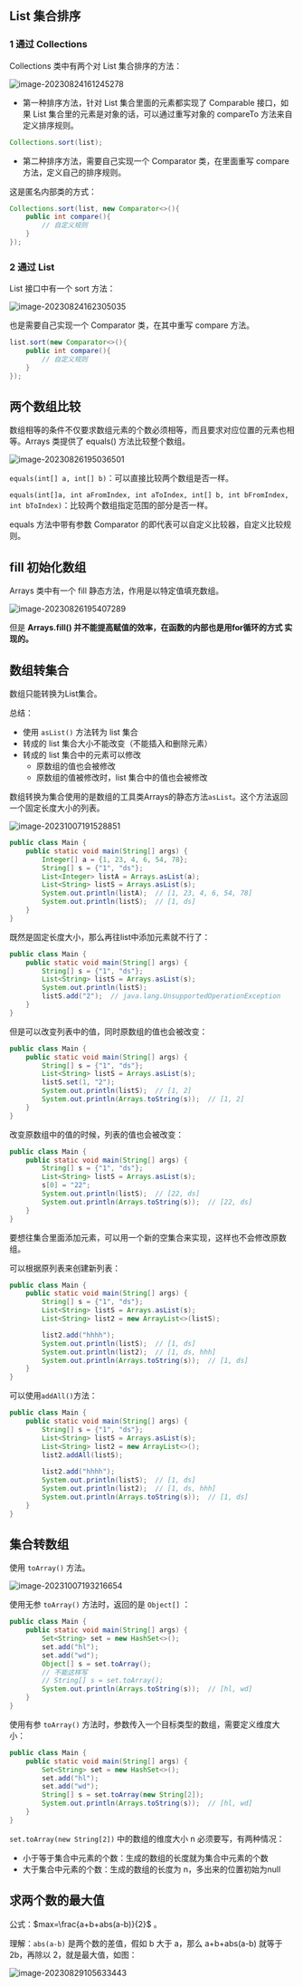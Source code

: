## List 集合排序

### 1 通过 Collections

Collections 类中有两个对 List 集合排序的方法：

![image-20230824161245278](https://gitee.com/LowProfile666/image-bed/raw/master/img/202308241612650.png)

+ 第一种排序方法，针对 List 集合里面的元素都实现了 Comparable 接口，如果 List 集合里的元素是对象的话，可以通过重写对象的 compareTo 方法来自定义排序规则。

```java
Collections.sort(list);
```

+ 第二种排序方法，需要自己实现一个 Comparator 类，在里面重写 compare 方法，定义自己的排序规则。

这是匿名内部类的方式：

```java
Collections.sort(list, new Comparator<>(){
    public int compare(){
   		// 自定义规则     
    }
});
```



### 2 通过 List

List 接口中有一个 sort 方法：

![image-20230824162305035](https://gitee.com/LowProfile666/image-bed/raw/master/img/202308241623070.png)

也是需要自己实现一个 Comparator 类，在其中重写 compare 方法。

```java
list.sort(new Comparator<>(){
    public int compare(){
        // 自定义规则
    }
});
```

## 两个数组比较

数组相等的条件不仅要求数组元素的个数必须相等，而且要求对应位置的元素也相等。Arrays 类提供了 equals() 方法比较整个数组。

![image-20230826195036501](https://gitee.com/LowProfile666/image-bed/raw/master/img/202308261950571.png)

`equals(int[] a, int[] b)`：可以直接比较两个数组是否一样。

`equals(int[]a, int aFromIndex, int aToIndex, int[] b, int bFromIndex, int bToIndex)`：比较两个数组指定范围的部分是否一样。

equals 方法中带有参数 Comparator 的即代表可以自定义比较器，自定义比较规则。

## fill 初始化数组

Arrays 类中有一个 fill 静态方法，作用是以特定值填充数组。

![image-20230826195407289](https://gitee.com/LowProfile666/image-bed/raw/master/img/202308261954355.png)

但是 **Arrays.fill() 并不能提高赋值的效率，在函数的内部也是用for循环的方式 实现的。**

## 数组转集合

数组只能转换为List集合。

总结：

+ 使用 `asList()` 方法转为 list 集合
+ 转成的 list 集合大小不能改变（不能插入和删除元素）
+ 转成的 list 集合中的元素可以修改
  + 原数组的值也会被修改
  + 原数组的值被修改时，list 集合中的值也会被修改

数组转换为集合使用的是数组的工具类Arrays的静态方法`asList`。这个方法返回一个固定长度大小的列表。

![image-20231007191528851](https://gitee.com/LowProfile666/image-bed/raw/master/img/202310071915476.png)

```java
public class Main {
    public static void main(String[] args) {
        Integer[] a = {1, 23, 4, 6, 54, 78};
        String[] s = {"1", "ds"};
        List<Integer> listA = Arrays.asList(a);
        List<String> listS = Arrays.asList(s);
        System.out.println(listA);  // [1, 23, 4, 6, 54, 78]
        System.out.println(listS);  // [1, ds]
    }
}
```

既然是固定长度大小，那么再往list中添加元素就不行了：

```java
public class Main {
    public static void main(String[] args) {
        String[] s = {"1", "ds"};
        List<String> listS = Arrays.asList(s);
        System.out.println(listS);
        listS.add("2");  // java.lang.UnsupportedOperationException
    }
}
```

但是可以改变列表中的值，同时原数组的值也会被改变：

```java
public class Main {
    public static void main(String[] args) {
        String[] s = {"1", "ds"};
        List<String> listS = Arrays.asList(s);
        listS.set(1, "2"); 
        System.out.println(listS);  // [1, 2]
        System.out.println(Arrays.toString(s));  // [1, 2]
    }
}
```

改变原数组中的值的时候，列表的值也会被改变：

```java
public class Main {
    public static void main(String[] args) {
        String[] s = {"1", "ds"};
        List<String> listS = Arrays.asList(s);
        s[0] = "22";
        System.out.println(listS);  // [22, ds]
        System.out.println(Arrays.toString(s));  // [22, ds]
    }
}
```

要想往集合里面添加元素，可以用一个新的空集合来实现，这样也不会修改原数组。

可以根据原列表来创建新列表：

```java
public class Main {
    public static void main(String[] args) {
        String[] s = {"1", "ds"};
        List<String> listS = Arrays.asList(s);
        List<String> list2 = new ArrayList<>(listS);

        list2.add("hhhh");
        System.out.println(listS);  // [1, ds]
        System.out.println(list2);  // [1, ds, hhh]
        System.out.println(Arrays.toString(s));  // [1, ds]
    }
}
```

可以使用`addAll()`方法：

```java
public class Main {
    public static void main(String[] args) {
        String[] s = {"1", "ds"};
        List<String> listS = Arrays.asList(s);
        List<String> list2 = new ArrayList<>();
        list2.addAll(listS);
        
        list2.add("hhhh");
        System.out.println(listS);  // [1, ds]
        System.out.println(list2);  // [1, ds, hhh]
        System.out.println(Arrays.toString(s));  // [1, ds]
    }
}
```



## 集合转数组

使用 `toArray()` 方法。

![image-20231007193216654](https://gitee.com/LowProfile666/image-bed/raw/master/img/202310071932693.png)

使用无参 `toArray()` 方法时，返回的是 `Object[]` ：

```java
public class Main {
    public static void main(String[] args) {
        Set<String> set = new HashSet<>();
        set.add("hl");
        set.add("wd");
        Object[] s = set.toArray();
        // 不能这样写
        // String[] s = set.toArray();
        System.out.println(Arrays.toString(s));  // [hl, wd]
    }
}
```

使用有参 `toArray()` 方法时，参数传入一个目标类型的数组，需要定义维度大小：

```java
public class Main {
    public static void main(String[] args) {
        Set<String> set = new HashSet<>();
        set.add("hl");
        set.add("wd");
        String[] s = set.toArray(new String[2]);
        System.out.println(Arrays.toString(s));  // [hl, wd]
    }
}
```

`set.toArray(new String[2])` 中的数组的维度大小 n 必须要写，有两种情况：

+ 小于等于集合中元素的个数：生成的数组的长度就为集合中元素的个数
+ 大于集合中元素的个数：生成的数组的长度为 n，多出来的位置初始为null



## 求两个数的最大值

公式：$max=\frac{a+b+abs(a-b)}{2}$ 。

理解：`abs(a-b)` 是两个数的差值，假如 b 大于 a，那么 a+b+abs(a-b) 就等于 2b，再除以 2，就是最大值，如图：

![image-20230829105633443](https://gitee.com/LowProfile666/image-bed/raw/master/img/202308291056496.png)





